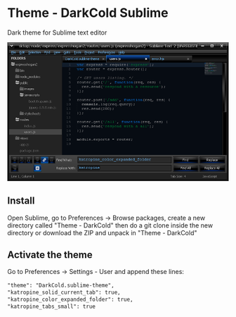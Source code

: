 Theme - DarkCold Sublime
======================

Dark theme for Sublime text editor 


![Alt text](theme-darkcold-katropine.png "DarkCold")


Install
-----------------------

Open Sublime, go to Preferences -> Browse packages, 
create a new directory called "Theme - DarkCold" then do a git clone inside the new directory or download the ZIP and unpack in "Theme - DarkCold"

Activate the theme
------------------------

Go to Preferences -> Settings - User and append these lines:

```
"theme": "DarkCold.sublime-theme",
"katropine_solid_current_tab": true,
"katropine_color_expanded_folder": true,
"katropine_tabs_small": true
```
